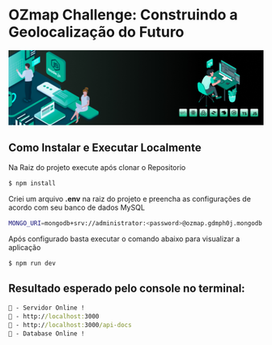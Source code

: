 # OZmap Challenge: Construindo a Geolocalização do Futuro

<img src="./image.png" alt=""/>

## Como Instalar e Executar Localmente

Na Raiz do projeto execute após clonar o Repositorio

```bash
$ npm install
```

Criei um arquivo **.env** na raiz do projeto e preencha as configurações de acordo com seu banco de dados MySQL

```bash
MONGO_URI=mongodb+srv://administrator:<password>@ozmap.gdmph0j.mongodb.net/
```

Após configurado basta executar o comando abaixo para visualizar a aplicação

```bash
$ npm run dev
```

## Resultado esperado pelo console no terminal:

```cmd
🎉 - Servidor Online !
🔗 - http://localhost:3000
📃 - http://localhost:3000/api-docs
🎲 - Database Online !
```
